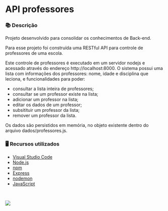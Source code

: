 # API professores

### 📚  Descrição


Projeto desenvolvido para consolidar os conhecimentos de Back-end.

Para esse projeto foi construída uma RESTful API para controle de professores de uma escola.

Este controle de professores é executado em um servidor nodejs e acessado através do endereço http://localhost:8000. 
O sistema possui uma lista com informações dos professores: nome, idade e disciplina que leciona, e funcionalidades para poder: 

- consultar a lista inteira de professores;
- consultar se um professor existe na lista;
- adicionar um professor na lista;
- editar os dados de um professor;
- subsitituir um professor da lista;
- remover um professor da lista.

Os dados são persistidos em memória, no objeto existente dentro do arquivo dados/professores.js.

### 🖥️  Recursos utilizados

- [Visual Studio Code](https://code.visualstudio.com/download)
- [Node.js](https://nodejs.org/en/)
- [npm](https://www.npmjs.com/)
- [Express](https://expressjs.com/pt-br/)
- [nodemon](https://nodemon.io/)
- [JavaScript](https://developer.mozilla.org/en-US/docs/Web/JavaScript)

&nbsp;


<a href="https://www.linkedin.com/in/claudia-nogueira-dos-anjos-b71726215/" target="_blank">
        <img src="https://img.shields.io/badge/claudiaanjos-%230077B5.svg?&style=for-the-badge&logo=linkedin&logoColor=white&link=mailto:https://www.linkedin.com/in/claudia-nogueira-dos-anjos-093407180/">
</a>